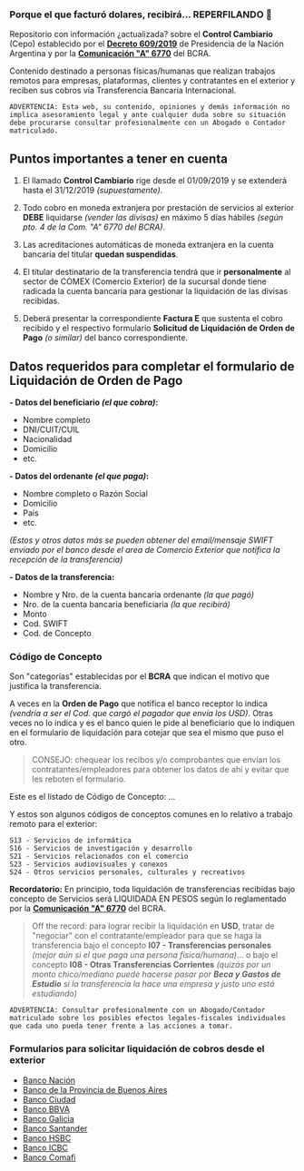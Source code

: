 ### Porque el que facturó dolares, recibirá... REPERFILANDO 💸

Repositorio con información ¿actualizada? sobre el **Control Cambiario** (Cepo) establecido por el **[Decreto 609/2019](http://servicios.infoleg.gob.ar/infolegInternet/anexos/325000-329999/327566/norma.htm)** de Presidencia de la Nación Argentina y por la **[Comunicación "A" 6770](http://www.bcra.gov.ar/Pdfs/comytexord/A6770.pdf)** del BCRA.

Contenido destinado a personas físicas/humanas que realizan trabajos remotos para empresas, plataformas, clientes y contratantes en el exterior y reciben sus cobros vía Transferencia Bancaria Internacional.

`ADVERTENCIA: Esta web, su contenido, opiniones y demás información no implica asesoramiento legal y ante cualquier duda sobre su situación debe procurarse consultar profesionalmente con un Abogado o Contador matriculado.`

## Puntos importantes a tener en cuenta

1. El llamado **Control Cambiario** rige desde el 01/09/2019 y se extenderá hasta el 31/12/2019 *(supuestamente)*.

2. Todo cobro en moneda extranjera por prestación de servicios al exterior **DEBE** liquidarse _(vender las divisas)_ en máximo 5 días hábiles *(según pto. 4 de la Com. "A" 6770 del BCRA)*.

3. Las acreditaciones automáticas de moneda extranjera en la cuenta bancaria del titular **quedan suspendidas**.

4. El titular destinatario de la transferencia tendrá que ir **personalmente** al sector de COMEX (Comercio Exterior) de la sucursal donde tiene radicada la cuenta bancaria para gestionar la liquidación de las divisas recibidas.

5. Deberá presentar la correspondiente **Factura E** que sustenta el cobro recibido y el respectivo formulario **Solicitud de Liquidación de Orden de Pago** *(o similar)* del banco correspondiente.

## Datos requeridos para completar el formulario de Liquidación de Orden de Pago

**- Datos del beneficiario _(el que cobra)_:**
* Nombre completo
* DNI/CUIT/CUIL
* Nacionalidad
* Domicilio
* etc.

**- Datos del ordenante _(el que paga)_:**
* Nombre completo o Razón Social
* Domicilio
* Pais
* etc.

_(Estos y otros datos más se pueden obtener del email/mensaje SWIFT enviado por el banco desde el area de Comercio Exterior que notifica la recepción de la transferencia)_

**- Datos de la transferencia:**
* Nombre y Nro. de la cuenta bancaria ordenante _(la que pagó)_
* Nro. de la cuenta bancaria beneficiaria _(la que recibirá)_
* Monto 
* Cod. SWIFT
* Cod. de Concepto

### Código de Concepto ###

Son "categorías" establecidas por el **BCRA** que indican el motivo que justifica la transferencia.

A veces en la **Orden de Pago** que notifica el banco receptor lo indica _(vendría a ser el Cod. que cargó el pagador que envía los USD)_. Otras veces no lo indica y es el banco quien le pide al beneficiario que lo indiquen en el formulario de liquidación para cotejar que sea el mismo que puso el otro.

> CONSEJO: chequear los recibos y/o comprobantes que envían los contratantes/empleadores para obtener los datos de ahí y evitar que les reboten el formulario.

Este es el listado de Código de Concepto: ...

Y estos son algunos códigos de conceptos comunes en lo relativo a trabajo remoto para el exterior:
```
S13 - Servicios de informática
S16 - Servicios de investigación y desarrollo
S21 - Servicios relacionados con el comercio
S23 - Servicios audiovisuales y conexos
S24 - Otros servicios personales, culturales y recreativos
```

**Recordatorio:** En principio, toda liquidación de transferencias recibidas bajo concepto de Servicios será LIQUIDADA EN PESOS según lo reglamentado por la **[Comunicación "A" 6770](http://www.bcra.gov.ar/Pdfs/comytexord/A6770.pdf)** del BCRA.

> Off the record: para lograr recibir la liquidación en **USD**, tratar de "negociar" con el contratante/empleador para que se haga la transferencia bajo el concepto **I07 - Transferencias personales** _(mejor aún si el que paga una persona fisica/humana)_... o bajo el concepto **I08 - Otras Transferencias Corrientes** _(quizás por un monto chico/mediano puede hacerse pasar por **Beca y Gastos de Estudio** si la transferencia la hace una empresa y justo uno está estudiando)_

`ADVERTENCIA: Consultar profesionalmente con un Abogado/Contador matriculado sobre los posibles efectos legales-fiscales individuales que cada uno pueda tener frente a las acciones a tomar.`

### Formularios para solicitar liquidación de cobros desde el exterior

 - [Banco Nación](formularios/banco_nacion.pdf)
 - [Banco de la Provincia de Buenos Aires](formularios/banco_provincia_bsas.pdf)
 - [Banco Ciudad](formularios/banco_ciudad.xlsx)
 - [Banco BBVA](formularios/banco_bbva.pdf)
 - [Banco Galicia](formularios/banco_galicia.pdf)
 - [Banco Santander](formularios/banco_santander.pdf)
 - [Banco HSBC](formularios/banco_hsbc.doc)
 - [Banco ICBC](formularios/banco_icbc.docx)
 - [Banco Comafi](formularios/banco_comafi.doc)
